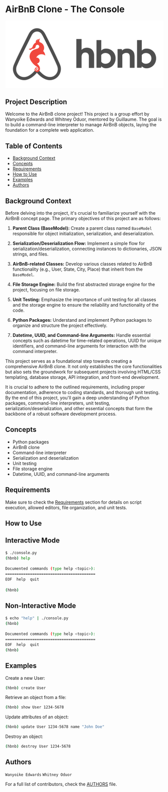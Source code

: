 # AirBnB Clone - The Console

![Optional Text](hbnb.png)

## Project Description

Welcome to the AirBnB clone project! This project is a group effort by Wanyoike Edwards and Whitney Oduor, mentored by Guillaume. The goal is to build a command-line interpreter to manage AirBnB objects, laying the foundation for a complete web application.

## Table of Contents

- [Background Context](#background-context)
- [Concepts](#concepts)
- [Requirements](#requirements)
- [How to Use](#how-to-use)
- [Examples](#examples)
- [Authors](#authors)

## Background Context

Before delving into the project, it's crucial to familiarize yourself with the AirBnB concept page. The primary objectives of this project are as follows:

1. **Parent Class (BaseModel):** Create a parent class named `BaseModel` responsible for object initialization, serialization, and deserialization.

2. **Serialization/Deserialization Flow:** Implement a simple flow for serialization/deserialization, connecting instances to dictionaries, JSON strings, and files.

3. **AirBnB-related Classes:** Develop various classes related to AirBnB functionality (e.g., User, State, City, Place) that inherit from the `BaseModel`.

4. **File Storage Engine:** Build the first abstracted storage engine for the project, focusing on file storage.

5. **Unit Testing:** Emphasize the importance of unit testing for all classes and the storage engine to ensure the reliability and functionality of the code.

6. **Python Packages:** Understand and implement Python packages to organize and structure the project effectively.

7. **Datetime, UUID, and Command-line Arguments:** Handle essential concepts such as datetime for time-related operations, UUID for unique identifiers, and command-line arguments for interaction with the command interpreter.

This project serves as a foundational step towards creating a comprehensive AirBnB clone. It not only establishes the core functionalities but also sets the groundwork for subsequent projects involving HTML/CSS templating, database storage, API integration, and front-end development.

It is crucial to adhere to the outlined requirements, including proper documentation, adherence to coding standards, and thorough unit testing. By the end of this project, you'll gain a deep understanding of Python packages, command-line interpreters, unit testing, serialization/deserialization, and other essential concepts that form the backbone of a robust software development process.

## Concepts

- Python packages
- AirBnB clone
- Command-line interpreter
- Serialization and deserialization
- Unit testing
- File storage engine
- Datetime, UUID, and command-line arguments

## Requirements

Make sure to check the [Requirements](#requirements) section for details on script execution, allowed editors, file organization, and unit tests.

## How to Use

## Interactive Mode

```bash
$ ./console.py
(hbnb) help

Documented commands (type help <topic>):
========================================
EOF  help  quit

(hbnb)
```

## Non-Interactive Mode

```bash
$ echo "help" | ./console.py
(hbnb)

Documented commands (type help <topic>):
========================================
EOF  help  quit
(hbnb)

```
## Examples

Create a new User:
```bash
(hbnb) create User
```
Retrieve an object from a file:
```bash
(hbnb) show User 1234-5678
```
Update attributes of an object:
```bash
(hbnb) update User 1234-5678 name "John Doe"
```
Destroy an object:
```bash
(hbnb) destroy User 1234-5678
```
## Authors

`Wanyoike Edwards`
`Whitney Oduor`

For a full list of contributors, check the [AUTHORS](#AUTHORS) file.
